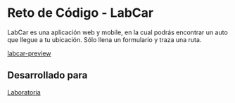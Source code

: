 # Reto de Código - LabCar

LabCar es una aplicación web y mobile, en la cual podrás encontrar un auto que llegue a tu ubicación. Sólo llena un formulario y traza una ruta. 

[labcar-preview](https://user-images.githubusercontent.com/32296142/36372362-cfc7f988-1532-11e8-97e7-25d542eb5527.png)

## Desarrollado para 
[Laboratoria](http://www.laboratoria.la/)